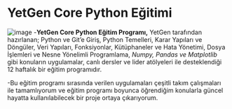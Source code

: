 # YetGen Core Python Eğitimi
![image](https://i.hizliresim.com/192wra5.jpeg)
-**YetGen Core Python Eğitim Programı,** YetGen tarafından hazırlanan; Python ve Git’e Giriş, Python Temelleri, Karar Yapıları ve Döngüler, Veri Yapıları, Fonksiyonlar, Kütüphaneler ve Hata Yönetimi, Dosya İşlemleri ve Nesne Yönelimli Programlama, *Numpy, Pandas ve Matplotlib* gibi konuların uygulamalar, canlı dersler ve lider atölyeleri ile desteklendiği 12 haftalık bir eğitim programıdır.

-Bu eğitim programı sırasında verilen uygulamaları çeşitli takım çalışmaları ile tamamlıyorum ve eğitim programı boyunca öğrendiğim konularla güncel hayatta kullanılabilecek bir proje ortaya çıkarıyorum.